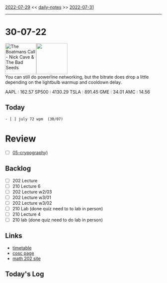 [2022-07-29](daily_notes/2022-07-29) << [daily-notes](notes/daily-notes.md) >> [2022-07-31](daily_notes/2022-07-31)

---
# 30-07-22
<a href='spotify:album:4ij84pOJd9kY2uNdT2dOH1'><img src='https://i.scdn.co/image/559b76de5f5541038f934b9d69de333025055fde' alt='The Boatmans Call - Nick Cave & The Bad Seeds' height=100></a><img src='https://imgs.xkcd.com/comics/air_gap.png' height=100>
<br>You can still do powerline networking, but the bitrate does drop a little depending on the lightbulb warmup and cooldown delay.

AAPL : 162.57 
SP500 : 4130.29 
TSLA : 891.45
GME : 34.01
AMC : 14.56

## Today
	- [ ] july 72 wpm  (30/07)


# Review
- [ ] [05-crypography)](notes/05-cryptography.md)

## Backlog
- [ ] 202 Lecture
- [ ] 210 Lecture 6
- [ ] 202 Lecture w2/03
- [ ] 202 Lecture w3/01
- [ ] 202 Lecture w3/02
- [ ] 210 Lab (done quiz need to to lab in person)
- [ ] 210 Lecture 4
- [ ] 210 lab (done quiz need to do lab in person)

## Links
- [timetable](https://i.imgur.com/9ghbvAG.png)
- [cosc page](https://cosc203.cspages.otago.ac.nz)
- [math 202 site](https://www.maths.otago.ac.nz/?resOLAF)

## Today's Log